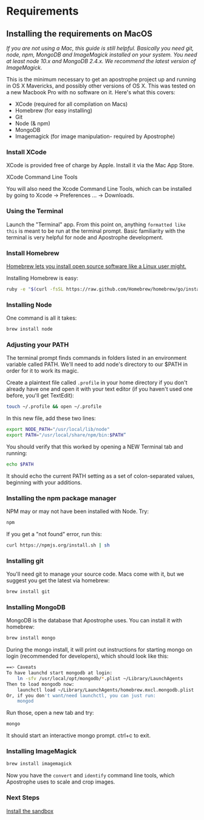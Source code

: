 # Requirements

## Installing the requirements on MacOS

*If you are not using a Mac, this guide is still helpful. Basically you need git, node, npm, MongoDB and ImageMagick installed on your system. You need at least node 10.x and MongoDB 2.4.x. We recommend the latest version of ImageMagick.*

This is the minimum necessary to get an apostrophe project up and running in OS X Mavericks, and possibly other versions of OS X. This was tested on a new Macbook Pro with no software on it. Here's what this covers:

- XCode (required for all compilation on Macs)
- Homebrew (for easy installing)
- Git
- Node (& npm)
- MongoDB
- Imagemagick (for image manipulation- required by Apostrophe)

### Install XCode

XCode is provided free of charge by Apple. Install it via the Mac App Store.

XCode Command Line Tools

You will also need the Xcode Command Line Tools, which can be installed by going to Xcode -> Preferences ... -> Downloads.

### Using the Terminal

Launch the "Terminal" app. From this point on, anything `formatted like this` is meant to be run at the terminal prompt. Basic familiarity with the terminal is very helpful for node and Apostrophe development.

### Install Homebrew

[Homebrew lets you install open source software like a Linux user might.](http://brew.sh/)

Installing Homebrew is easy:

```bash
ruby -e "$(curl -fsSL https://raw.github.com/Homebrew/homebrew/go/install)"
```

### Installing Node

One command is all it takes:

```bash
brew install node
```

### Adjusting your PATH

The terminal prompt finds commands in folders listed in an environment variable called PATH. We'll need to add node's directory to our $PATH in order for it to work its magic.

Create a plaintext file called `.profile` in your home directory if you don't already have one and open it with your text editor (if you haven't used one before, you'll get TextEdit):

```bash
touch ~/.profile && open ~/.profile
```

In this new file, add these two lines:

```bash
export NODE_PATH="/usr/local/lib/node"
export PATH="/usr/local/share/npm/bin:$PATH”
```

You should verify that this worked by opening a NEW Terminal tab and running:

```bash
echo $PATH
```

It should echo the current PATH setting as a set of colon-separated values,  beginning with your additions.

### Installing the npm package manager

NPM may or may not have been installed with Node. Try:

```bash
npm
```

If you get a "not found" error, run this:

```bash
curl https://npmjs.org/install.sh | sh
```

### Installing git

You'll need git to manage your source code. Macs come with it, but we suggest you get the latest via homebrew:

```bash
brew install git
```

### Installing MongoDB

MongoDB is the database that Apostrophe uses. You can install it with homebrew:

```bash
brew install mongo
```

During the mongo install, it will print out instructions for starting mongo on login (recommended for developers), which should look like this:

```bash
==> Caveats
To have launchd start mongodb at login:
    ln -sfv /usr/local/opt/mongodb/*.plist ~/Library/LaunchAgents
Then to load mongodb now:
    launchctl load ~/Library/LaunchAgents/homebrew.mxcl.mongodb.plist
Or, if you don't want/need launchctl, you can just run:
    mongod
```

Run those, open a new tab and try:

```bash
mongo
```

It should start an interactive mongo prompt. ctrl+c to exit.

### Installing ImageMagick

```bash
brew install imagemagick
```

Now you have the `convert` and `identify` command line tools, which Apostrophe uses to scale and crop images.

### Next Steps

[Install the sandbox](install-sandbox.html)


